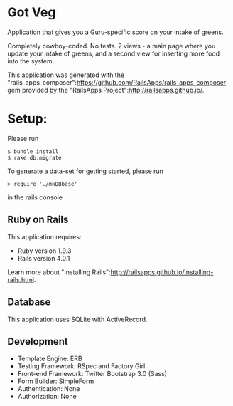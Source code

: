 # Got Veg

Application that gives you a Guru-specific score on your intake of greens.

Completely cowboy-coded. No tests. 2 views - a main page where you update your intake of greens, and a second view for inserting more food into the system.

This application was generated with the "rails_apps_composer":https://github.com/RailsApps/rails_apps_composer gem provided by the "RailsApps Project":http://railsapps.github.io/.

# Setup:
Please run
<pre><code>$ bundle install
$ rake db:migrate
</code></pre>
To generate a data-set for getting started, please run
<pre><code>> require './mkDBbase'
</code></pre>
in the rails console

## Ruby on Rails

This application requires:

* Ruby version 1.9.3
* Rails version 4.0.1

Learn more about "Installing Rails":http://railsapps.github.io/installing-rails.html.

## Database

This application uses SQLite with ActiveRecord.

## Development

* Template Engine: ERB
* Testing Framework: RSpec and Factory Girl
* Front-end Framework: Twitter Bootstrap 3.0 (Sass)
* Form Builder: SimpleForm
* Authentication: None
* Authorization: None


